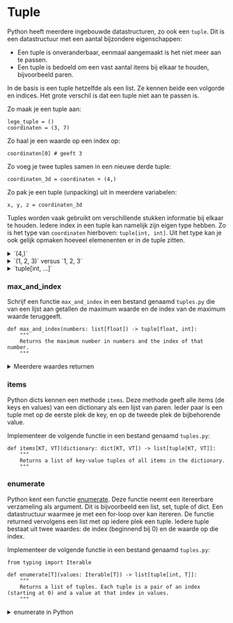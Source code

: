 # Tuple

Python heeft meerdere ingebouwde datastructuren, zo ook een `tuple`. Dit is een datastructuur met een aantal bijzondere eigenschappen:

- Een tuple is onveranderbaar, eenmaal aangemaakt is het niet meer aan te passen.
- Een tuple is bedoeld om een vast aantal items bij elkaar te houden, bijvoorbeeld paren.

In de basis is een tuple hetzelfde als een list. Ze kennen beide een volgorde en indices. Het grote verschil is dat een tuple niet aan te passen is.

Zo maak je een tuple aan:

    lege_tuple = ()
    coordinaten = (3, 7)

Zo haal je een waarde op een index op:

    coordinaten[0] # geeft 3

Zo voeg je twee tuples samen in een nieuwe derde tuple:

    coordinaten_3d = coordinaten + (4,)

Zo pak je een tuple (unpacking) uit in meerdere variabelen:

    x, y, z = coordinaten_3d

Tuples worden vaak gebruikt om verschillende stukken informatie bij elkaar te houden. Iedere index in een tuple kan namelijk zijn eigen type hebben. Zo is het type van `coordinaten` hierboven: `tuple[int, int]`. Uit het type kan je ook gelijk opmaken hoeveel elemenenten er in de tuple zitten.

<details markdown="1"><summary markdown="span">`(4,)`</summary>
Tuples gebruiken ronde haakjes, maar die ronde haakjes worden al op veel plekken gebruikt in Python. Daarom is er wat syntax nodig om ambiguiteit te voorkomen:

    lege_tuple = ()
    de_integer_4 = (4) # dit is een integer 4 tussen haakjes, bijvoorbeeld in een berekening
    tuple_met_1_element = (4,) # de komma is expliciet nodig om er een tuple van te maken

</details>

<details markdown="1"><summary markdown="span">`(1, 2, 3)` versus `1, 2, 3`</summary>
De ronde haakjes zijn optioneel, ook in het geval van tuples. Zo is onderstaande code hetzelfde:

    getallen = (1, 2, 3)
    getallen = 1, 2, 3

In sommige gevallen zijn de haakjes nodig om onderscheid te maken, bijvoorbeeld in:

    print((1, 2, 3)) # dit print de tuple: (1, 2, 3)
    print(1, 2, 3) # dit print de getallen: 1 2 3

Het is dan ook gebruikelijk om wel de haakjes te gebruiken, zo voorkom je fouten.

</details>

<details markdown="1"><summary markdown="span">`tuple[int, ...]`</summary>
Hoewel je bij een tuple iedere plek een type kan geven, zijn er ook situaties waar dat niet kan. Bijvoorbeeld bij tuples van onbekende grootte. Zoals in het volgende geval:

    lijst_van_getallen = [1, 2, 3, 4, 5, 6, 7, 8]
    tuple_van_getallen = tuple(lijst_van_getallen)

In dit geval wordt het type van de tuple: `tuple[int, ...]`.

</details>

### max_and_index

Schrijf een functie `max_and_index` in een bestand genaamd `tuples.py` die van een lijst aan getallen de maximum waarde en de index van de maximum waarde teruggeeft.

    def max_and_index(numbers: list[float]) -> tuple[float, int]:
        """
        Returns the maximum number in numbers and the index of that number.
        """

<details markdown="1"><summary markdown="span">Meerdere waardes returnen</summary>
Ook in Python kan een functie maar één keer één waarde returnen. Toch kan je op deze manier twee waardes returnen:

    return max, index

Hoewel het lijkt alsof er hier twee waardes worden teruggeven, wordt er eigenlijk een tuple aangemaakt van `max` en `index`. De haakjes van een tuple zijn namelijk optioneel. Conventie is dan ook dat als een functie meerdere verschillende waardes moet returnen, dat dit via een tuple gebeurt.
</details>


### items

Python dicts kennen een methode `items`. Deze methode geeft alle items (de keys en values) van een dictionary als een lijst van paren. Ieder paar is een tuple met op de eerste plek de key, en op de tweede plek de bijbehorende value.

Implementeer de volgende functie in een bestand genaamd `tuples.py`:

    def items[KT, VT](dictionary: dict[KT, VT]) -> list[tuple[KT, VT]]:
        """
        Returns a list of key-value tuples of all items in the dictionary. 
        """

### enumerate

Python kent een functie [enumerate](https://docs.python.org/3/library/functions.html#enumerate). Deze functie neemt een itereerbare verzameling als argument. Dit is bijvoorbeeld een list, set, tuple of dict. Een datastructuur waarmee je met een for-loop over kan itereren. De functie returned vervolgens een list met op iedere plek een tuple. Iedere tuple bestaat uit twee waardes: de index (beginnend bij 0) en de waarde op die index.

Implementeer de volgende functie in een bestand genaamd `tuples.py`:

    from typing import Iterable

    def enumerate[T](values: Iterable[T]) -> list[tuple[int, T]]:
        """
        Returns a list of tuples. Each tuple is a pair of an index (starting at 0) and a value at that index in values.
        """

<details markdown="1"><summary markdown="span">enumerate in Python</summary>
Python kent maar één vorm van een for-loop, een zogenaamde for-each loop. Je leest hem eigenlijk als: voor ieder (for each) element in een verzameling van elementen, doe iets. Nu zijn er situaties waarin dit voldoet, en er zijn situaties waarin je expliciet de index van een element nodig hebt in plaats van het element zelf. Vaak zie je daarom deze twee loops:

    # itereer over alle elementen in elements
    for element in elements:
        ...

    # itereer over de indices van elements
    for i in range(len(elements)):
        ...

Maar wat nou als je zowel de index als het element wilt? Daar is `enumerate` handig voor. Namelijk als volgt:

    for i, element in enumerate(elements):
        ...

Hierboven wordt tuple-unpacking, het uitpakken van een tuple in meerdere variabelen, op dezelfde regel van de for-loop gedaan. Daardoor heb je in één klap een variabele `i` met de index en een variabele `element` met het element op die index.
</details>